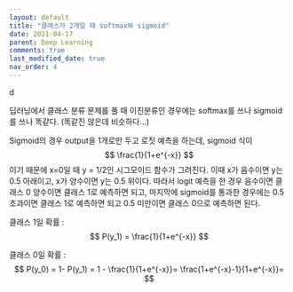 ```yaml
---
layout: default
title: "클래스가 2개일 때 softmax와 sigmoid"
date: 2021-04-17
parent: Deep Learning
comments: true
last_modified_date: true
nav_order: 4
---
```




d

딥러닝에서 클래스 분류 문제를 풀 때 이진분류인 경우에는 softmax를 쓰나 sigmoid를 쓰나 똑같다. (똑같진 않은데 비슷하다...)



Sigmoid의 경우 output을 1개로만 두고 로짓 예측을 하는데, sigmoid 식이 
$$
\frac{1}{1+e^{-x}}
$$
이기 때문에 x=0일 때 y = 1/2인 시그모이드 함수가 그려진다. 이때 x가 음수이면 y는 0.5 아래이고, x가 양수이면 y는 0.5 위이다. 따라서 logit 예측을 한 경우 음수이면 클래스 0 양수이면 클래스 1로 예측하면 되고, 마지막에 sigmoid를 통과한 경우에는 0.5 초과이면 클래스 1로 예측하면 되고 0.5 미만이면 클래스 0으로 예측하면 된다. 



클래스 1일 확률 : 
$$
P(y_1) = \frac{1}{1+e^{-x}}
$$


클래스 0일 확률 :
$$
P(y_0) = 1- P(y_1) = 1 - \frac{1}{1+e^{-x}}= \frac{1+e^{-x}-1}{1+e^{-x}}=
$$


